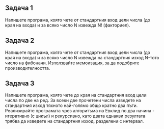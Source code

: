 ## Задача 1
Напишете програма, която чете от стандартния вход
цели числа (до края на входа) и за всяко число 
N извежда N! (факториел).
## Задача 2
Напишете програма, която чете от стандартния вход
цели числа (до края на входа) и за всяко число N извежда на стандартния
 изход N-тото число на фибоначи. Използвайте мемоизация,
 за да подобрите производителността.
## Задача 3
Напишете програма, която чете до края на стандартния 
вход цели числа по две на ред. За всеки две 
прочетени числа изведете на стандартния изход
 тяхното най-голямо общо кратно два пъти. Реализирайте
 програмата чрез алгоритъма на Евклид по два
 начина - итеративно (с цикъл) и рекурсивно, като двата
 еднакви резултата трябва да изведете на стандартния изход,
 разделени с интервал.